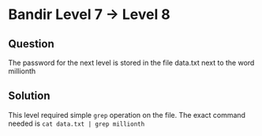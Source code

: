 # Bandir Level 7 -> Level 8

## Question
The password for the next level is stored in the file data.txt next to the word millionth


## Solution
This level required simple `grep` operation on the file. The exact command needed is `cat data.txt | grep millionth`
